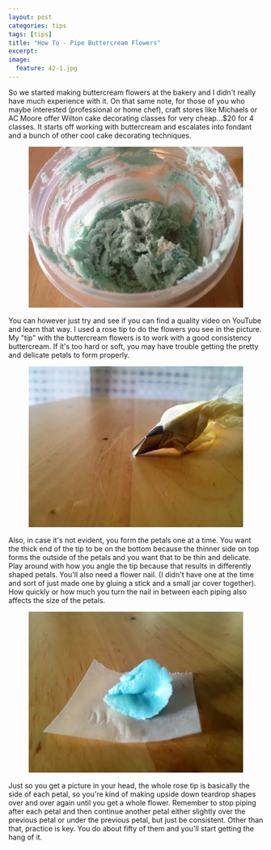 ```yaml
---
layout: post
categories: tips
tags: [tips]
title: "How To - Pipe Buttercream Flowers"
excerpt: 
image:
  feature: 42-1.jpg
---
```


So we started making buttercream flowers at the bakery and I didn't really have much experience with it.  On that same note, for those of you who maybe interested (professional or home chef), craft stores like Michaels or AC Moore offer Wilton cake decorating classes for very cheap...$20 for 4 classes.  It starts off working with buttercream and escalates into fondant and a bunch of other cool cake decorating techniques.

<figure> <img src='/images/42-2.jpg'> </figure>

You can however just try and see if you can find a quality video on YouTube and learn that way.  I used a rose tip to do the flowers you see in the picture.  My "tip" with the buttercream flowers is to work with a good consistency buttercream.  If it's too hard or soft, you may have trouble getting the pretty and delicate petals to form properly.

<figure> <img src='/images/42-3.jpg'> </figure>

Also, in case it's not evident, you form the petals one at a time.  You want the thick end of the tip to be on the bottom because the thinner side on top forms the outside of the petals and you want that to be thin and delicate.  Play around with how you angle the tip because that results in differently shaped petals. You'll also need a flower nail. (I didn't have one at the time and sort of just made one by gluing a stick and a small jar cover together).  How quickly or how much you turn the nail in between each piping also affects the size of the petals.  

<figure> <img src='/images/42-4.jpg'> </figure>

Just so you get a picture in your head, the whole rose tip is basically the side of each petal, so you're kind of making upside down teardrop shapes over and over again until you get a whole flower.  Remember to stop piping after each petal and then continue another petal either slightly over the previous petal or under the previous petal, but just be consistent.  Other than that, practice is key.  You do about fifty of them and you'll start getting the hang of it.